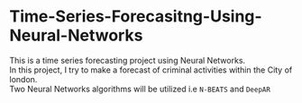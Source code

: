 # Time-Series-Forecasitng-Using-Neural-Networks
This is a time series forecasting project using Neural Networks. <br>In this project, I try to make a forecast of criminal activities within the City of london. <br>Two Neural Networks algorithms will be utilized i.e `N-BEATS` and `DeepAR`


